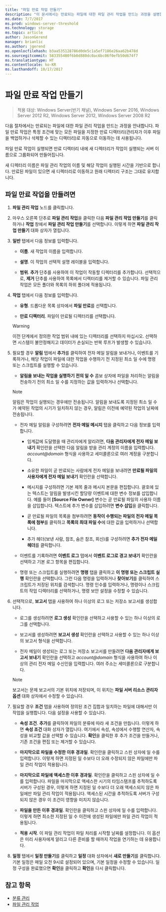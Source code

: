 ```yaml
---
title: "파일 만료 작업 만들기"
description: "이 문서에서는 만료되는 파일에 대한 파일 관리 작업을 만드는 과정을 설명합니다."
ms.date: 7/7/2017
ms.prod: windows-server-threshold
ms.technology: storage
ms.topic: article
author: JasonGerend
manager: brianlic
ms.author: jgerend
ms.openlocfilehash: b3aa535128786d0de5c1a5ef7186e26aa62b478d
ms.sourcegitcommit: 583355400f6b0d880dc0ac6bc06f0efb50d674f7
ms.translationtype: HT
ms.contentlocale: ko-KR
ms.lasthandoff: 10/17/2017
---
```

# <a name="create-a-file-expiration-task"></a>파일 만료 작업 만들기

> 적용 대상: Windows Server(반기 채널), Windows Server 2016, Windows Server 2012 R2, Windows Server 2012, Windows Server 2008 R2

다음 절차에서는 만료되는 파일에 대한 파일 관리 작업을 만드는 과정을 안내합니다. 파일 만료 작업은 특정 조건에 맞는 모든 파일을 지정한 만료 디렉터리(관리자가 이후 파일을 백업하거나 삭제할 수 있는 디렉터리)로 자동으로 이동하는 데 사용됩니다.

파일 만료 작업이 실행되면 만료 디렉터리 내에 새 디렉터리가 작업이 실행되는 서버 이름으로 그룹화되어 만들어집니다.

새 디렉터리 이름은 파일 관리 작업의 이름 및 해당 작업이 실행된 시간을 기반으로 합니다. 만료된 파일이 있으면 새 디렉터리로 이동하고 원래 디렉터리 구조는 그대로 유지합니다.

## <a name="to-create-a-file-expiration-task"></a>파일 만료 작업을 만들려면

1.  **파일 관리 작업** 노드를 클릭합니다.

2.  마우스 오른쪽 단추로 **파일 관리 작업**을 클릭한 다음 **파일 관리 작업 만들기**를 클릭하거나 **작업** 창에서 **파일 관리 작업 만들기**를 선택합니다. 이렇게 하면 **파일 관리 작업 만들기** 대화 상자가 열립니다.

3.  **일반** 탭에서 다음 정보를 입력합니다.

    -   **이름**. 새 작업의 이름을 입력합니다.  

    -   **설명**. 이 작업의 선택적 설명 레이블을 입력합니다.  
    
    -   **범위**. **추가** 단추를 사용하여 이 작업이 작동할 디렉터리를 추가합니다. 선택적으로, **제거** 단추를 사용하여 목록에서 디렉터리를 제거할 수 있습니다. 파일 관리 작업은 모든 폴더와 목록의 하위 폴더에 적용됩니다.

4.  **작업** 탭에서 다음 정보를 입력합니다.

    -   **유형**. 드롭다운 목록 상자에서 **파일 만료**를 선택합니다.

    -   **만료 디렉터리**. 파일이 만료될 디렉터리를 선택합니다.

     > [!Warning]
     > 이전 단계에서 정의한 작업 범위 내에 있는 디렉터리를 선택하지 마십시오. 선택하면 시스템이 불안정해지고 데이터가 손실되는 반복 루프가 발생할 수 있습니다.

5.  필요할 경우 **알림** 탭에서 **추가**를 클릭하여 전자 메일 알림을 보내거나, 이벤트를 기록하거나, 해당 작업이 파일에 대한 작업을 수행하기 전 지정된 최소 일 수에 명령 또는 스크립트를 실행할 수 있습니다.

    -   **알림을 보내는 작업을 실행하기 전의 일 수** 콤보 상자에 파일을 처리하는 알림을 전송하기 전의 최소 일 수를 지정하는 값을 입력하거나 선택합니다.

     > [!Note]
     > 알림은 작업이 실행되는 경우에만 전송됩니다. 알림을 보내도록 지정된 최소 일 수가 예약된 작업의 시기가 일치하지 않는 경우, 알림은 이전에 예약된 작업의 날짜에 전송됩니다.

    -   전자 메일 알림을 구성하려면 **전자 메일 메시지** 탭을 클릭하고 다음 정보를 입력합니다.

        -   임계값에 도달했을 때 관리자에게 알리려면, **다음 관리자에게 전자 메일 보내기** 확인란을 선택한 다음 알림을 받을 관리 계정의 이름을 입력합니다. *account@domain* 형식을 사용하고 세미콜론으로 여러 계정을 구분합니다.  

        -   소유한 파일이 곧 만료되는 사람에게 전자 메일을 보내려면 **만료될 파일의 사용자에게 전자 메일 보내기** 확인란을 선택합니다.

        -   메시지를 구성하려면 기본 제목 줄과 메시지 본문을 편집합니다. 괄호에 있는 텍스트는 알림을 발생시킨 할당량 이벤트에 대한 변수 정보를 삽입합니다. 예를 들어 **\[Source File Owner\]** 변수는 곧 만료될 파일의 사용자 이름을 삽입합니다. 텍스트에 추가 변수를 삽입하려면 **변수 삽입**을 클릭합니다.

        -   곧 만료될 파일의 목록을 첨부하려면 **동작이 수행되는 파일의 전자 메일 목록에 첨부**를 클릭하고 **목록의 최대 파일 수**에 대한 값을 입력하거나 선택합니다.

        -   추가 헤더(보낸 사람, 참조, 숨은 참조, 회신)를 구성하려면 **추가 전자 메일 헤더**를 클릭합니다.  

    -   이벤트를 기록하려면 **이벤트 로그** 탭에서 **이벤트 로그로 경고 보내기** 확인란을 선택하고 기본 로그 항목을 편집합니다.  

    -   명령 또는 스크립트를 실행하려면 **명령** 탭을 클릭하고 **이 명령 또는 스크립트 실행** 확인란을 선택합니다. 그런 다음 명령을 입력하거나 **찾아보기**를 클릭하여 스크립트가 저장된 위치를 검색합니다. 명령 인수를 입력하거나, 명령이나 스크립트의 작업 디렉터리를 선택하거나, 명령 보안 설정을 수정할 수 있습니다.

6.  선택적으로, **보고서** 탭을 사용하여 하나 이상의 로그 또는 저장소 보고서를 생성합니다.

    -   로그를 생성하려면 **로그 생성** 확인란을 선택하고 사용할 수 있는 하나 이상의 로그를 선택합니다.  

    -   보고서를 생성하려면 **보고서 생성** 확인란을 선택하고 사용할 수 있는 하나 이상의 보고서 형식을 선택합니다.  

    -   전자 메일이 생성되는 로그 또는 저장소 보고서를 만들려면 **다음 관리자에게 보고서 보내기** 확인란을 선택하고 *account@domain* 형식을 사용하여 하나 이상의 관리 전자 메일 수신인을 입력합니다. 여러 주소는 세미콜론으로 구분합니다.

     > [!Note]
     > 보고서는 문제 보고서의 기본 위치에 저장되며, 이 위치는 **파일 서버 리소스 관리자 옵션** 대화 상자에서 수정할 수 있습니다.
        
7. 필요할 경우 **조건** 탭을 사용하여 정의된 조건 집합과 일치하는 파일에 대해서만 이 작업을 실행합니다. 다음 설정을 사용할 수 있습니다.

    -   **속성 조건**. **추가**를 클릭하여 파일의 분류에 따라 새 조건을 만듭니다. 이렇게 하면 **속성 조건** 대화 상자가 열립니다. 여기에서 속성, 속성에서 수행할 연산자, 속성을 비교할 값을 선택할 수 있습니다. **확인**을 클릭한 후 추가 조건을 만들거나, 기존 조건을 편집 또는 제거할 수 있습니다.

    -   **마지막으로 파일을 수정한 이후 경과일**. 확인란을 클릭하고 스핀 상자에 일 수를 입력합니다. 이렇게 하면 지정된 일 수보다 더 오래 수정되지 않은 파일에만 파일 관리 작업이 적용됩니다.

    -   **마지막으로 파일에 액세스한 이후 경과일**. 확인란을 클릭하고 스핀 상자에 일 수를 입력합니다. 파일을 마지막으로 액세스한 시기의 타임스탬프를 추적하도록 서버가 구성된 경우, 이렇게 하면 지정된 일 수보다 더 오래 액세스되지 않은 파일에만 파일 관리 작업이 적용됩니다. 액세스된 시간을 추적하도록 서버가 구성되지 않은 경우 이 조건이 영향을 미치지 않습니다.

    -   **파일을 만든 이후 경과일**. 확인란을 클릭하고 스핀 상자에 일 수를 입력합니다. 이렇게 하면 최소한 지정된 일 수 이전에 생성된 파일에만 파일 관리 작업이 적용됩니다.  

    -   **적용 시작**. 이 파일 관리 작업이 파일 처리를 시작할 날짜를 설정합니다. 이 옵션은 미리 사용자에게 알리고 다른 준비를 할 때까지 작업을 연기하는 데 유용합니다.

8.  **일정** 탭에서 **일정 만들기**를 클릭하고 **일정** 대화 상자에서 **새로 만들기**를 클릭합니다. 기본 일정은 매일 오전 9시로 설정되어 있으며, 기본 일정을 수정할 수 있습니다. 일정 구성을 완료했으면 **확인**을 클릭하고 **확인**을 다시 클릭합니다.

## <a name="see-also"></a>참고 항목

-   [분류 관리](classification-management.md)
-   [파일 관리 작업](file-management-tasks.md)